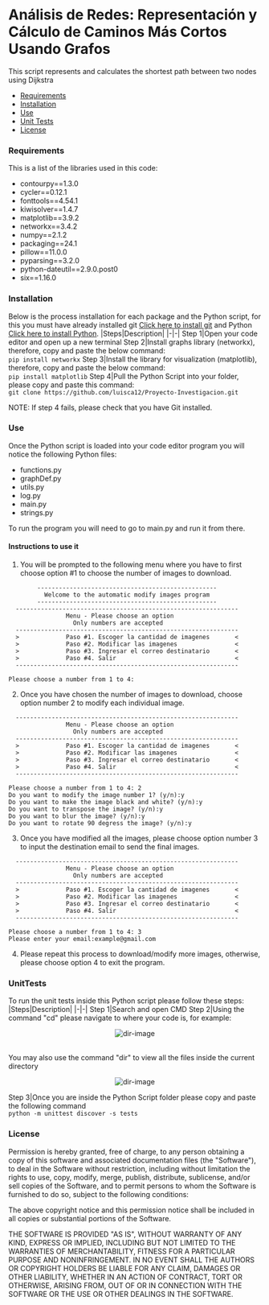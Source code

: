 # Análisis de Redes: Representación y Cálculo de Caminos Más Cortos Usando Grafos
This script represents and calculates the shortest path between two nodes using Dijkstra
- [Requirements](#requirements)
- [Installation](#installation)
- [Use](#use)
- [Unit Tests](#UnitTests)
- [License](#license)

### Requirements
This is a list of the libraries used in this code:
- contourpy==1.3.0
- cycler==0.12.1
- fonttools==4.54.1
- kiwisolver==1.4.7
- matplotlib==3.9.2
- networkx==3.4.2
- numpy==2.1.2
- packaging==24.1
- pillow==11.0.0
- pyparsing==3.2.0
- python-dateutil==2.9.0.post0
- six==1.16.0

### Installation
Below is the process installation for each package and the Python script, for this you must have already installed git [Click here to install git](https://git-scm.com/downloads) and Python [Click here to install Python](https://www.python.org/downloads/).
|Steps|Description|
|-|-|
Step 1|Open your code editor and open up a new terminal
Step 2|Install graphs library (networkx), therefore, copy and paste the below command:<br>```pip install networkx```
Step 3|Install the library for visualization (matplotlib), therefore, copy and paste the below command:<br>```pip install matplotlib```
Step 4|Pull the Python Script into your folder, please copy and paste this command:<br>```git clone https://github.com/luisca12/Proyecto-Investigacion.git```

NOTE: If step 4 fails, please check that you have Git installed.

### Use
Once the Python script is loaded into your code editor program you will notice the following Python files:
- functions.py
- graphDef.py
- utils.py
- log.py
- main.py
- strings.py

To run the program you will need to go to main.py and run it from there.
#### Instructions to use it
1. You will be prompted to the following menu where you have to first choose option #1 to choose the number of images to download.
```
        --------------------------------------------------
          Welcome to the automatic modify images program
        --------------------------------------------------
  --------------------------------------------------------------
                Menu - Please choose an option
                  Only numbers are accepted
  --------------------------------------------------------------
  >             Paso #1. Escoger la cantidad de imagenes       <
  >             Paso #2. Modificar las imagenes                <
  >             Paso #3. Ingresar el correo destinatario       <
  >             Paso #4. Salir                                 <
  --------------------------------------------------------------

Please choose a number from 1 to 4:
```
2. Once you have chosen the number of images to download, choose option number 2 to modify each individual image.
```
  -------------------------------------------------------------- 
                Menu - Please choose an option
                  Only numbers are accepted
  -------------------------------------------------------------- 
  >             Paso #1. Escoger la cantidad de imagenes       <
  >             Paso #2. Modificar las imagenes                <
  >             Paso #3. Ingresar el correo destinatario       <
  >             Paso #4. Salir                                 <
  --------------------------------------------------------------

Please choose a number from 1 to 4: 2
Do you want to modify the image number 1? (y/n):y
Do you want to make the image black and white? (y/n):y
Do you want to transpose the image? (y/n):y
Do you want to blur the image? (y/n):y
Do you want to rotate 90 degress the image? (y/n):y
```
3. Once you have modified all the images, please choose option number 3 to input the destination email to send the final images.
```
  --------------------------------------------------------------
                Menu - Please choose an option
                  Only numbers are accepted
  --------------------------------------------------------------
  >             Paso #1. Escoger la cantidad de imagenes       <
  >             Paso #2. Modificar las imagenes                <
  >             Paso #3. Ingresar el correo destinatario       <
  >             Paso #4. Salir                                 <
  --------------------------------------------------------------

Please choose a number from 1 to 4: 3
Please enter your email:example@gmail.com
```
4. Please repeat this process to download/modify more images, otherwise, please choose option 4 to exit the program.

### UnitTests
To run the unit tests inside this Python script please follow these steps:
|Steps|Description|
|-|-|
Step 1|Search and open CMD
Step 2|Using the command "cd" please navigate to where your code is, for example:<br><p align="center"><img src="https://www.wikihow.com/images/thumb/0/08/Change-Directories-in-Command-Prompt-Step-7-Version-2.jpg/v4-460px-Change-Directories-in-Command-Prompt-Step-7-Version-2.jpg.webp" alt="dir-image"></p><br>You may also use the command "dir" to view all the files inside the current directory<br><p align="center"><img src="https://upload.wikimedia.org/wikipedia/commons/5/52/Comando_Dir_no_Prompt_do_Windows.png" alt="dir-image"></p>
Step 3|Once you are inside the Python Script folder please copy and paste the following command <br>```python -m unittest discover -s tests```

### License
Permission is hereby granted, free of charge, to any person obtaining a copy
of this software and associated documentation files (the "Software"), to deal
in the Software without restriction, including without limitation the rights
to use, copy, modify, merge, publish, distribute, sublicense, and/or sell
copies of the Software, and to permit persons to whom the Software is
furnished to do so, subject to the following conditions:

The above copyright notice and this permission notice shall be included in all
copies or substantial portions of the Software.

THE SOFTWARE IS PROVIDED "AS IS", WITHOUT WARRANTY OF ANY KIND, EXPRESS OR
IMPLIED, INCLUDING BUT NOT LIMITED TO THE WARRANTIES OF MERCHANTABILITY,
FITNESS FOR A PARTICULAR PURPOSE AND NONINFRINGEMENT. IN NO EVENT SHALL THE
AUTHORS OR COPYRIGHT HOLDERS BE LIABLE FOR ANY CLAIM, DAMAGES OR OTHER
LIABILITY, WHETHER IN AN ACTION OF CONTRACT, TORT OR OTHERWISE, ARISING FROM,
OUT OF OR IN CONNECTION WITH THE SOFTWARE OR THE USE OR OTHER DEALINGS IN THE
SOFTWARE.